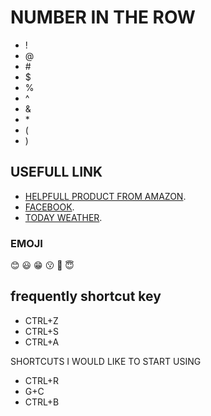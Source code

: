 # NUMBER IN THE ROW 
* !
* @
* \#
* $
* %
* ^
* &
* \* 
* (
* )
## USEFULL LINK
* [HELPFULL PRODUCT FROM AMAZON](https://www.amazon.ca/Nitrile-Disposable-Strength-Textured-Fingertips/dp/B09KSBNCR5/ref=pd_rhf_dp_s_pd_crcbs_d_sccl_1_2/139-2150271-9599231?pd_rd_w=zUdD6&content-id=amzn1.sym.e89babb7-a2d4-4ad4-ba2d-9d9626be644f&pf_rd_p=e89babb7-a2d4-4ad4-ba2d-9d9626be644f&pf_rd_r=ZS2W29XV9JKFW3B1AH08&pd_rd_wg=YO2T2&pd_rd_r=f59091be-163b-4022-b655-78a0e3ea7557&pd_rd_i=B09KSBNCR5&psc=1).
* [FACEBOOK](https://www.facebook.com/profile.php?id=100008916694670).
* [TODAY WEATHER](https://www.msn.com/en-ca/weather/forecast/in-Toronto,ON?form=ANTPSWEAT&ocid=msedgntp&cvid=9b7cf6e07adc4f10b39c15ae3acb2011&loc=eyJsIjoiVG9yb250byIsInIiOiJPTiIsInIyIjoiVG9yb250byIsImMiOiJDYW5hZGEiLCJpIjoiQ0EiLCJnIjoiZW4tY2EiLCJ4IjoiLTc5LjQwMDAwMTUyNTg3ODkiLCJ5IjoiNDMuNjY5OTk4MTY4OTQ1MzEifQ%3D%3D&weadegreetype=C).
### EMOJI
:blush:
:smiley:
:grin:
:kissing:
:purple_heart:
:innocent:

## frequently shortcut key
- CTRL+Z
- CTRL+S
- CTRL+A

SHORTCUTS I WOULD LIKE TO START USING
- CTRL+R
- G+C
- CTRL+B